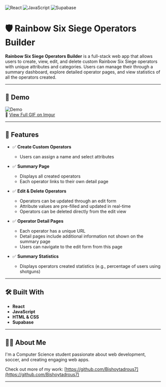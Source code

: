 ![React](https://img.shields.io/badge/react-%2361DAFB.svg?logo=react&logoColor=black)
![JavaScript](https://img.shields.io/badge/javascript-%23F7DF1E.svg?logo=javascript&logoColor=black)
![Supabase](https://img.shields.io/badge/supabase-3FCF8E.svg?logo=supabase&logoColor=white)

# 🛡️ Rainbow Six Siege Operators Builder 

**Rainbow Six Siege Operators Builder** is a full-stack web app that allows users to create, view, edit, and delete custom Rainbow Six Siege operators with unique attributes and categories. Users can manage their through a summary dashboard, explore detailed operator pages, and view statistics of all the operators created.

---

## 🎥 Demo

![Demo](src/assets/R6S.gif)  
🔗 [View Full GIF on Imgur](https://i.imgur.com/ZPtohXa.gif)

---

## 🚀 Features

- ✅ **Create Custom Operators**
  - Users can assign a name and select attributes

- ✅ **Summary Page**
  - Displays all created operators
  - Each operator links to their own detail page

- ✅ **Edit & Delete Operators**
  - Operators can be updated through an edit form
  - Attribute values are pre-filled and updated in real-time
  - Operators can be deleted directly from the edit view

- ✅ **Operator Detail Pages**
  - Each operator has a unique URL
  - Detail pages include additional information not shown on the summary page
  - Users can navigate to the edit form from this page

- ✅ **Summary Statistics**
  - Displays operators created statistics (e.g., percentage of users using shotguns)

---

## 🛠️ Built With

- **React** 
- **JavaScript**
- **HTML & CSS**
- **Supabase**

---

## 🙋‍♂️ About Me

I'm a Computer Science student passionate about web development, soccer, and creating engaging web apps.

Check out more of my work: [https://github.com/Bishoytadrous7](https://github.com/Bishoytadrous7)

---


